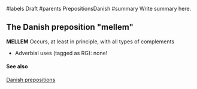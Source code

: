 ﻿#labels Draft
#parents PrepositionsDanish
#summary Write summary here.


## The Danish preposition "mellem" ##

**MELLEM** Occurs, at least in principle, with all types of complements

  * Adverbial uses (tagged as RG): none!


#### See also ####


[Danish prepositions](PrepositionsDanish.md)